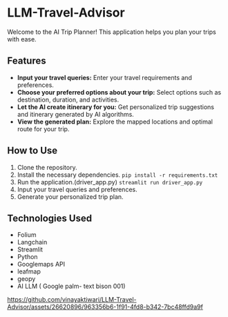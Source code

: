 # LLM-Travel-Advisor


Welcome to the AI Trip Planner! This application helps you plan your trips with ease.

## Features

- **Input your travel queries:** Enter your travel requirements and preferences.
- **Choose your preferred options about your trip:** Select options such as destination, duration, and activities.
- **Let the AI create itinerary for you:** Get personalized trip suggestions and itinerary generated by AI algorithms.
- **View the generated plan:** Explore the mapped locations and optimal route for your trip.

## How to Use

1. Clone the repository.
2. Install the necessary dependencies. `pip install -r requirements.txt`
3. Run the application.(driver_app.py) `streamlit run driver_app.py`
4. Input your travel queries and preferences.
5. Generate your personalized trip plan.

## Technologies Used

- Folium
- Langchain
- Streamlit
- Python
- Googlemaps API
- leafmap
- geopy
- AI LLM ( Google palm- text bison 001)


https://github.com/vinayaktiwari/LLM-Travel-Advisor/assets/26620896/963356b6-1f91-4fd8-b342-7bc48ffd9a9f



  

